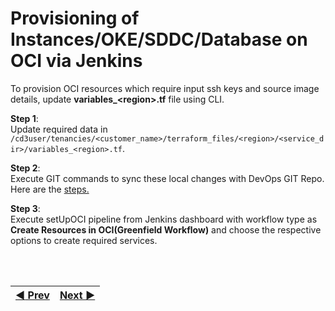 # Provisioning of Instances/OKE/SDDC/Database on OCI via Jenkins

To provision OCI resources which require input ssh keys and source image details, update **variables_\<region\>.tf** file using CLI.

**Step 1**: 
<br> Update required data in `/cd3user/tenancies/<customer_name>/terraform_files/<region>/<service_dir>/variables_<region>.tf`.

**Step 2**: 
<br>Execute GIT commands to sync these local changes with DevOps GIT Repo. Here are the <a href = "/cd3_automation_toolkit/documentation/user_guide/cli_jenkins.md">steps.</a>

**Step 3**: 
<br> Execute setUpOCI pipeline from Jenkins dashboard with workflow type as **Create Resources in OCI(Greenfield Workflow)** and choose the respective options to create required services.


<br><br>
<div align='center'>

| <a href="/cd3_automation_toolkit/documentation/user_guide/GreenField-Jenkins.md">:arrow_backward: Prev</a> | <a href="/cd3_automation_toolkit/documentation/user_guide/multiple_options_GF-Jenkins.md">Next :arrow_forward:</a> |
| :---- | -------: |
  
</div>
